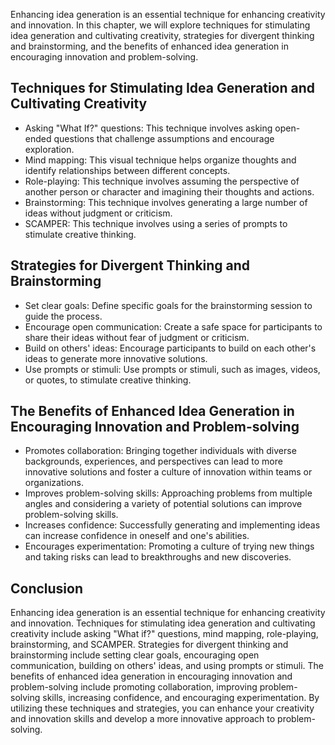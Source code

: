 
Enhancing idea generation is an essential technique for enhancing creativity and innovation. In this chapter, we will explore techniques for stimulating idea generation and cultivating creativity, strategies for divergent thinking and brainstorming, and the benefits of enhanced idea generation in encouraging innovation and problem-solving.

Techniques for Stimulating Idea Generation and Cultivating Creativity
---------------------------------------------------------------------

* Asking "What If?" questions: This technique involves asking open-ended questions that challenge assumptions and encourage exploration.
* Mind mapping: This visual technique helps organize thoughts and identify relationships between different concepts.
* Role-playing: This technique involves assuming the perspective of another person or character and imagining their thoughts and actions.
* Brainstorming: This technique involves generating a large number of ideas without judgment or criticism.
* SCAMPER: This technique involves using a series of prompts to stimulate creative thinking.

Strategies for Divergent Thinking and Brainstorming
---------------------------------------------------

* Set clear goals: Define specific goals for the brainstorming session to guide the process.
* Encourage open communication: Create a safe space for participants to share their ideas without fear of judgment or criticism.
* Build on others' ideas: Encourage participants to build on each other's ideas to generate more innovative solutions.
* Use prompts or stimuli: Use prompts or stimuli, such as images, videos, or quotes, to stimulate creative thinking.

The Benefits of Enhanced Idea Generation in Encouraging Innovation and Problem-solving
--------------------------------------------------------------------------------------

* Promotes collaboration: Bringing together individuals with diverse backgrounds, experiences, and perspectives can lead to more innovative solutions and foster a culture of innovation within teams or organizations.
* Improves problem-solving skills: Approaching problems from multiple angles and considering a variety of potential solutions can improve problem-solving skills.
* Increases confidence: Successfully generating and implementing ideas can increase confidence in oneself and one's abilities.
* Encourages experimentation: Promoting a culture of trying new things and taking risks can lead to breakthroughs and new discoveries.

Conclusion
----------

Enhancing idea generation is an essential technique for enhancing creativity and innovation. Techniques for stimulating idea generation and cultivating creativity include asking "What if?" questions, mind mapping, role-playing, brainstorming, and SCAMPER. Strategies for divergent thinking and brainstorming include setting clear goals, encouraging open communication, building on others' ideas, and using prompts or stimuli. The benefits of enhanced idea generation in encouraging innovation and problem-solving include promoting collaboration, improving problem-solving skills, increasing confidence, and encouraging experimentation. By utilizing these techniques and strategies, you can enhance your creativity and innovation skills and develop a more innovative approach to problem-solving.

